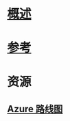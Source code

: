 # [概述](index.md)
# [参考](http://docs.microsoft.com/dotnet/api/?term=Microsoft.Azure)
# 资源
## [Azure 路线图](https://azure.microsoft.com/roadmap/)
